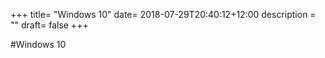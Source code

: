 +++
title= "Windows 10"
date= 2018-07-29T20:40:12+12:00
description = ""
draft= false
+++

#Windows 10
